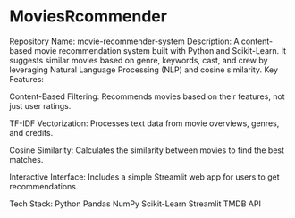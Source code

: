 # MoviesRcommender
Repository Name: movie-recommender-system  Description: A content-based movie recommendation system built with Python and Scikit-Learn. It suggests similar movies based on genre, keywords, cast, and crew by leveraging Natural Language Processing (NLP) and cosine similarity. 
Key Features:

Content-Based Filtering: Recommends movies based on their features, not just user ratings.

TF-IDF Vectorization: Processes text data from movie overviews, genres, and credits.

Cosine Similarity: Calculates the similarity between movies to find the best matches.

Interactive Interface: Includes a simple Streamlit web app for users to get recommendations.

Tech Stack: Python Pandas NumPy Scikit-Learn Streamlit TMDB API


